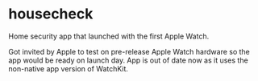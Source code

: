 # housecheck
Home security app that launched with the first Apple Watch.

Got invited by Apple to test on pre-release Apple Watch hardware so the app would be ready on launch day. App is out of date now as it uses the non-native app version of WatchKit.


